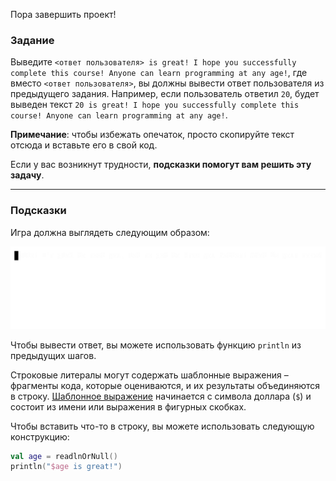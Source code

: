 Пора завершить проект!

### Задание

Выведите `<ответ пользователя> is great! I hope you successfully complete this course! Anyone can learn programming at any age!`,
где вместо `<ответ пользователя>`, вы должны вывести ответ пользователя из предыдущего задания. Например, если пользователь ответил `20`,
будет выведен текст `20 is great! I hope you successfully complete this course! Anyone can learn programming at any age!`.

**Примечание**: чтобы избежать опечаток, просто скопируйте текст отсюда и вставьте его в свой код.

Если у вас возникнут трудности, **подсказки помогут вам решить эту задачу**.

----

### Подсказки

<div class="hint" title="Нажмите, чтобы увидеть ожидаемое состояние игры после выполнения этого задания">

Игра должна выглядеть следующим образом:

![Пример чата](../../utils/src/main/resources/images/part1/chat/game.gif "Пример чата")

</div>

<div class="hint" title="Нажмите, чтобы узнать, какие функции могут помочь решить эту задачу">

Чтобы вывести ответ, вы можете использовать функцию `println` из предыдущих шагов.

</div>

<div class="hint" title="Нажмите, чтобы узнать, как объединить текст и строковые переменные вместе">

Строковые литералы могут содержать шаблонные выражения – фрагменты кода, которые
оцениваются, и их результаты объединяются в строку.
[Шаблонное выражение](https://kotlinlang.org/docs/strings.html#string-templates) начинается с символа доллара (`$`) и состоит из имени или выражения в фигурных скобках.

Чтобы вставить что-то в строку, вы можете использовать следующую конструкцию:
```kotlin
val age = readlnOrNull()
println("$age is great!")
```
</div>